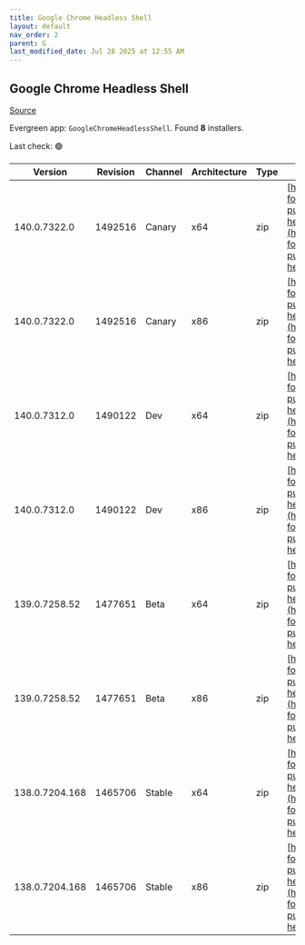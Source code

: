 ```yaml
---
title: Google Chrome Headless Shell
layout: default
nav_order: 2
parent: G
last_modified_date: Jul 28 2025 at 12:55 AM
---
```


## Google Chrome Headless Shell

[Source](https://googlechromelabs.github.io/chrome-for-testing/)

Evergreen app: `GoogleChromeHeadlessShell`. Found **8** installers.

Last check: 🟢

| Version        | Revision | Channel | Architecture | Type | URI                                                                                                                                                                                                                            |
| -------------- | -------- | ------- | ------------ | ---- | ------------------------------------------------------------------------------------------------------------------------------------------------------------------------------------------------------------------------------ |
| 140.0.7322.0   | 1492516  | Canary  | x64          | zip  | [https://storage.googleapis.com/chrome-for-testing-public/140.0.7322.0/win64/chrome-headless-shell-win64.zip](https://storage.googleapis.com/chrome-for-testing-public/140.0.7322.0/win64/chrome-headless-shell-win64.zip)     |
| 140.0.7322.0   | 1492516  | Canary  | x86          | zip  | [https://storage.googleapis.com/chrome-for-testing-public/140.0.7322.0/win32/chrome-headless-shell-win32.zip](https://storage.googleapis.com/chrome-for-testing-public/140.0.7322.0/win32/chrome-headless-shell-win32.zip)     |
| 140.0.7312.0   | 1490122  | Dev     | x64          | zip  | [https://storage.googleapis.com/chrome-for-testing-public/140.0.7312.0/win64/chrome-headless-shell-win64.zip](https://storage.googleapis.com/chrome-for-testing-public/140.0.7312.0/win64/chrome-headless-shell-win64.zip)     |
| 140.0.7312.0   | 1490122  | Dev     | x86          | zip  | [https://storage.googleapis.com/chrome-for-testing-public/140.0.7312.0/win32/chrome-headless-shell-win32.zip](https://storage.googleapis.com/chrome-for-testing-public/140.0.7312.0/win32/chrome-headless-shell-win32.zip)     |
| 139.0.7258.52  | 1477651  | Beta    | x64          | zip  | [https://storage.googleapis.com/chrome-for-testing-public/139.0.7258.52/win64/chrome-headless-shell-win64.zip](https://storage.googleapis.com/chrome-for-testing-public/139.0.7258.52/win64/chrome-headless-shell-win64.zip)   |
| 139.0.7258.52  | 1477651  | Beta    | x86          | zip  | [https://storage.googleapis.com/chrome-for-testing-public/139.0.7258.52/win32/chrome-headless-shell-win32.zip](https://storage.googleapis.com/chrome-for-testing-public/139.0.7258.52/win32/chrome-headless-shell-win32.zip)   |
| 138.0.7204.168 | 1465706  | Stable  | x64          | zip  | [https://storage.googleapis.com/chrome-for-testing-public/138.0.7204.168/win64/chrome-headless-shell-win64.zip](https://storage.googleapis.com/chrome-for-testing-public/138.0.7204.168/win64/chrome-headless-shell-win64.zip) |
| 138.0.7204.168 | 1465706  | Stable  | x86          | zip  | [https://storage.googleapis.com/chrome-for-testing-public/138.0.7204.168/win32/chrome-headless-shell-win32.zip](https://storage.googleapis.com/chrome-for-testing-public/138.0.7204.168/win32/chrome-headless-shell-win32.zip) |
